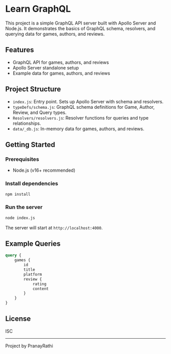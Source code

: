 # Learn GraphQL

This project is a simple GraphQL API server built with Apollo Server and Node.js. It demonstrates the basics of GraphQL schema, resolvers, and querying data for games, authors, and reviews.

## Features

-   GraphQL API for games, authors, and reviews
-   Apollo Server standalone setup
-   Example data for games, authors, and reviews

## Project Structure

-   `index.js`: Entry point. Sets up Apollo Server with schema and resolvers.
-   `typeDefs/schema.js`: GraphQL schema definitions for Game, Author, Review, and Query types.
-   `Resolvers/resolvers.js`: Resolver functions for queries and type relationships.
-   `data/_db.js`: In-memory data for games, authors, and reviews.

## Getting Started

### Prerequisites

-   Node.js (v16+ recommended)

### Install dependencies

```bash
npm install
```

### Run the server

```bash
node index.js
```

The server will start at `http://localhost:4000`.

## Example Queries

```graphql
query {
	games {
		id
		title
		platform
		review {
			rating
			content
		}
	}
}
```

## License

ISC

---

Project by PranayRathi
